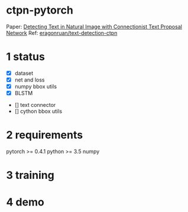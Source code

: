 # ctpn-pytorch
Paper: [Detecting Text in Natural Image with Connectionist Text Proposal Network](https://arxiv.org/abs/1609.03605)
Ref: [eragonruan/text-detection-ctpn](https://github.com/eragonruan/text-detection-ctpn)

# 1 status
- [x] dataset
- [x] net and loss
- [x] numpy bbox utils
- [x] BLSTM
- [] text connector
- [] cython bbox utils 

# 2 requirements
pytorch >= 0.4.1
python >= 3.5
numpy

# 3 training

# 4 demo

